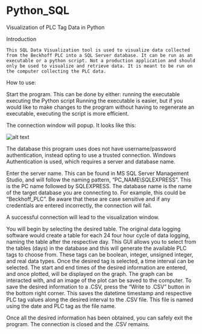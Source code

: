 # Python_SQL
Visualization of PLC Tag Data in Python

Introduction

	This SQL Data Visualization tool is used to visualize data collected from the Beckhoff PLC into a SQL Server database. It can be run as an executable or a python script. Not a production application and should only be used to visualize and retrieve data. It is meant to be run on the computer collecting the PLC data. 

How to use:
	
Start the program. This can be done by either:
 running the executable
executing the Python script 
Running the executable is easier, but if you would like to make changes to the program without having to regenerate an executable, executing the script is more efficient. 

The connection window will popup. It looks like this:

![alt text](https://github.com/[collinbennett1999]/[Python_SQL]/blob/[branch]/image.jpg?raw=true)

The database this program uses does not have username/password authentication, instead opting to use a trusted connection. Windows Authentication is used, which requires a server and database name. 

Enter the server name. This can be found in MS SQL Server Management Studio, and will follow the naming pattern, “PC_NAME\SQLEXPRESS”. This is the PC name followed by SQLEXPRESS. The database name is the name of the target database you are connecting to. For example, this could be “Beckhoff_PLC”. Be aware that these are case sensitive and if any credentials are entered incorrectly, the connection will fail. 




A successful connection will lead to the visualization window.


You will begin by selecting the desired table. The original data logging software would create a table for each 24 four hour cycle of data logging, naming the table after the respective day. This GUI allows you to select from the tables (days) in the database and this will generate the available PLC tags to choose from. These tags can be boolean, integer, unsigned integer, and real data types. Once the desired tag is selected, a time interval can be selected. The start and end times of the desired information are entered, and once plotted, will be displayed on the graph. The graph can be interacted with, and an image of the plot can be saved to the computer. To save the desired information to a .CSV, press the “Write to .CSV” button in the bottom right corner. This saves the datetime timestamp and respective PLC tag values along the desired interval to the .CSV file. This file is named using the date and PLC tag as the file name. 

Once all the desired information has been obtained, you can safely exit the program. The connection is closed and the .CSV remains. 
